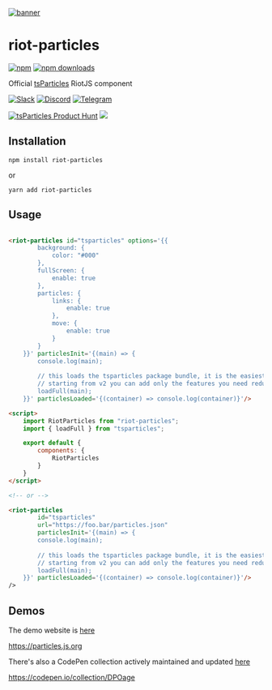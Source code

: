 [![banner](https://particles.js.org/images/banner3.png)](https://particles.js.org)

# riot-particles

[![npm](https://img.shields.io/npm/v/riot-particles)](https://www.npmjs.com/package/riot-particles) [![npm downloads](https://img.shields.io/npm/dm/riot-particles)](https://www.npmjs.com/package/riot-particles)

Official [tsParticles](https://github.com/matteobruni/tsparticles) RiotJS component

[![Slack](https://particles.js.org/images/slack.png)](https://join.slack.com/t/tsparticles/shared_invite/enQtOTcxNTQxNjQ4NzkxLWE2MTZhZWExMWRmOWI5MTMxNjczOGE1Yjk0MjViYjdkYTUzODM3OTc5MGQ5MjFlODc4MzE0N2Q1OWQxZDc1YzI) [![Discord](https://particles.js.org/images/discord.png)](https://discord.gg/hACwv45Hme) [![Telegram](https://particles.js.org/images/telegram.png)](https://t.me/tsparticles)

[![tsParticles Product Hunt](https://api.producthunt.com/widgets/embed-image/v1/featured.svg?post_id=186113&theme=light)](https://www.producthunt.com/posts/tsparticles?utm_source=badge-featured&utm_medium=badge&utm_souce=badge-tsparticles") <a href="https://www.buymeacoffee.com/matteobruni"><img src="https://img.buymeacoffee.com/button-api/?text=Buy me a beer&emoji=🍺&slug=matteobruni&button_colour=5F7FFF&font_colour=ffffff&font_family=Arial&outline_colour=000000&coffee_colour=FFDD00"></a>

## Installation

```shell
npm install riot-particles
```

or

```shell
yarn add riot-particles
```

## Usage

```html

<riot-particles id="tsparticles" options='{{
        background: {
            color: "#000"
        },
        fullScreen: {
            enable: true
        },
        particles: {
            links: {
                enable: true
            },
            move: {
                enable: true
            }
        }
    }}' particlesInit='{(main) => {
        console.log(main);
        
        // this loads the tsparticles package bundle, it is the easiest method for getting everything ready
        // starting from v2 you can add only the features you need reducing the bundle size
        loadFull(main); 
    }}' particlesLoaded='{(container) => console.log(container)}'/>

<script>
    import RiotParticles from "riot-particles";
    import { loadFull } from "tsparticles";

    export default {
        components: {
            RiotParticles
        }
    }
</script>

<!-- or -->

<riot-particles
        id="tsparticles"
        url="https://foo.bar/particles.json"
        particlesInit='{(main) => {
        console.log(main);
        
        // this loads the tsparticles package bundle, it is the easiest method for getting everything ready
        // starting from v2 you can add only the features you need reducing the bundle size
        loadFull(main); 
    }}' particlesLoaded='{(container) => console.log(container)}'/>
/>
```

## Demos

The demo website is [here](https://particles.js.org)

<https://particles.js.org>

There's also a CodePen collection actively maintained and updated [here](https://codepen.io/collection/DPOage)

<https://codepen.io/collection/DPOage>
